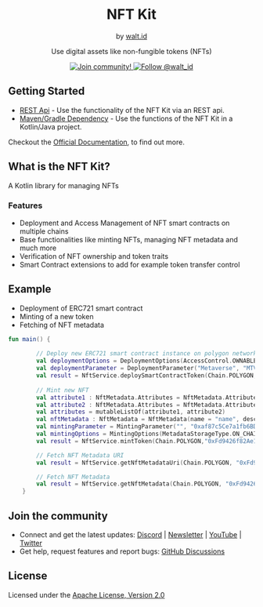 <div align="center">
 <h1>NFT Kit</h1>
 <span>by </span><a href="https://walt.id">walt.id</a>
 <p>Use digital assets like non-fungible tokens (NFTs)<p>

<a href="https://walt.id/community">
<img src="https://img.shields.io/badge/Join-The Community-blue.svg?style=flat" alt="Join community!" />
</a>
<a href="https://twitter.com/intent/follow?screen_name=walt_id">
<img src="https://img.shields.io/twitter/follow/walt_id.svg?label=Follow%20@walt_id" alt="Follow @walt_id" />
</a>

</div>

## Getting Started

- [REST Api](https://docs.walt.id/v/nft-kit/getting-started/rest-apis) - Use the functionality of the NFT Kit via an REST api.
- [Maven/Gradle Dependency](https://docs.walt.id/v/nft-kit/getting-started/dependency-jvm) - Use the functions of the NFT Kit in a Kotlin/Java project.

Checkout the [Official Documentation](https://docs.walt.id/v/nft-kit/nft-kit/readme), to find out more.

## What is the NFT Kit?
A Kotlin library for managing NFTs 

### Features
- Deployment and Access Management of NFT smart contracts on multiple chains
- Base functionalities like minting NFTs, managing NFT metadata and much more
- Verification of NFT ownership and token traits
- Smart Contract extensions to add for example token transfer control


## Example
- Deployment of ERC721 smart contract
- Minting of a new token
- Fetching of NFT metadata

```kotlin
fun main() {
    
        // Deploy new ERC721 smart contract instance on polygon network
        val deploymentOptions = DeploymentOptions(AccessControl.OWNABLE, TokenStandard.ERC721)
        val deploymentParameter = DeploymentParameter("Metaverse", "MTV",DeploymentParameter.Options(true, true))
        val result = NftService.deploySmartContractToken(Chain.POLYGON, deploymentParameter, deploymentOptions)
    
        // Mint new NFT
        val attribute1 : NftMetadata.Attributes = NftMetadata.Attributes(trait_type = "trait_type1", value = "value1")
        val attribute2 : NftMetadata.Attributes = NftMetadata.Attributes(trait_type = "trait_type2", value = "value2")
        val attributes = mutableListOf(attribute1, attribute2)
        val nftMetadata : NftMetadata = NftMetadata(name = "name", description = "description", image = "", attributes = attributes)
        val mintingParameter = MintingParameter("", "0xaf87c5Ce7a1fb6BD5aaDB6dd9C0b8EF51EF1BC31",nftMetadata)
        val mintingOptions = MintingOptions(MetadataStorageType.ON_CHAIN)
        val result = NftService.mintToken(Chain.POLYGON,"0xFd9426f82Ae1edBC6b5eC2B0Ea5416D34Ca6E9b6", mintingParameter, mintingOptions)       

        // Fetch NFT Metadata URI 
        val result = NftService.getNftMetadataUri(Chain.POLYGON, "0xFd9426f82Ae1edBC6b5eC2B0Ea5416D34Ca6E9b6", BigInteger.valueOf(26))

        // Fetch NFT Metadata
        val result = NftService.getNftMetadata(Chain.POLYGON, "0xFd9426f82Ae1edBC6b5eC2B0Ea5416D34Ca6E9b6", BigInteger.valueOf(26))
    }
```

## Join the community

* Connect and get the latest updates: [Discord](https://discord.com/invite/zUnxncExF5) | [Newsletter](https://walt.id/newsletter) | [YouTube](https://www.youtube.com/channel/UCXfOzrv3PIvmur_CmwwmdLA) | [Twitter](https://mobile.twitter.com/walt_id)
* Get help, request features and report bugs: [GitHub Discussions](https://github.com/walt-id/.github/discussions)

## License

Licensed under the [Apache License, Version 2.0](https://github.com/walt-id/waltid-nftkit/blob/main/LICENSE)

